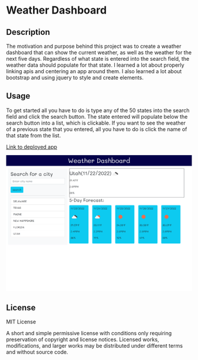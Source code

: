 # Weather Dashboard

## Description

The motivation and purpose behind this project was to create a weather dashboard that can show the current weather, as well as the weather for the next five days. Regardless of what state is entered into the search field, the weather data should populate for that state. I learned a lot about properly linking apis and centering an app around them. I also learned a lot about bootstrap and using jquery to style and create elements.

## Usage

To get started all you have to do is type any of the 50 states into the search field and click the search button. The state entered will populate below the search button into a list, which is clickable. If you want to see the weather of a previous state that you entered, all you have to do is click the name of that state from the list.

[Link to deployed app]()

![screenshot of application](./assets/images/app-screenshot.png)

## License

MIT License

A short and simple permissive license with conditions only requiring preservation of copyright and license notices. Licensed works, modifications, and larger works may be distributed under different terms and without source code.